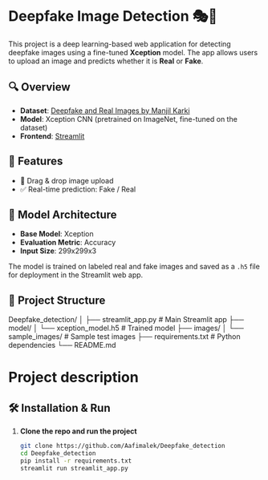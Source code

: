 # Deepfake Image Detection 🎭🧠

This project is a deep learning-based web application for detecting deepfake images using a fine-tuned **Xception** model. The app allows users to upload an image and predicts whether it is **Real** or **Fake**.

## 🔍 Overview

- **Dataset**: [Deepfake and Real Images by Manjil Karki](https://www.kaggle.com/datasets/manjilkarki/deepfake-and-real-images)
- **Model**: Xception CNN (pretrained on ImageNet, fine-tuned on the dataset)
- **Frontend**: [Streamlit](https://streamlit.io/)
  

## 🚀 Features

- 🔄 Drag & drop image upload
- ✅ Real-time prediction: Fake / Real



## 🧠 Model Architecture

- **Base Model**: Xception
- **Evaluation Metric**: Accuracy
- **Input Size**: 299x299x3

The model is trained on labeled real and fake images and saved as a `.h5` file for deployment in the Streamlit web app.

## 📁 Project Structure
Deepfake_detection/ │ ├── streamlit_app.py # Main Streamlit app ├── model/ │ └── xception_model.h5 # Trained model ├── images/ │ └── sample_images/ # Sample test images ├── requirements.txt # Python dependencies └── README.md 

# Project description

## 🛠️ Installation & Run

1. **Clone the repo and run the project**
   ```bash
   git clone https://github.com/Aafimalek/Deepfake_detection
   cd Deepfake_detection
   pip install -r requirements.txt
   streamlit run streamlit_app.py


